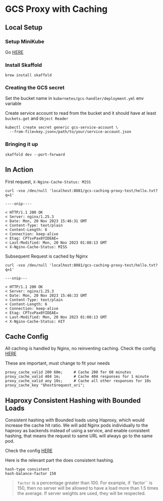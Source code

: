 # GCS Proxy with Caching

## Local Setup

### Setup MiniKube

Go [HERE](https://minikube.sigs.k8s.io/docs/start/)

### Install Skaffold

```
brew install skaffold
```

### Creating the GCS secret

Set the bucket name in `kubernetes/gcs-handler/deployment.yml` env variable

Create service account to read from the bucket and it should have at least `buckets.get` and `Object Reader`

```
kubectl create secret generic gcs-service-account \
  --from-file=key.json=/path/to/your/service-account.json
```


### Bringing it up

```
skaffold dev --port-forward
```


## In Action

First request, `X-Nginx-Cache-Status: MISS`

```
curl -vso /dev/null 'localhost:8081/gcs-caching-proxy-test/hello.txt?q=1'

----snip----

< HTTP/1.1 200 OK
< Server: nginx/1.25.3
< Date: Mon, 20 Nov 2023 15:46:31 GMT
< Content-Type: text/plain
< Content-Length: 6
< Connection: keep-alive
< Etag: CPTsvPax0YIDEAE=
< Last-Modified: Mon, 20 Nov 2023 01:08:13 GMT
< X-Nginx-Cache-Status: MISS

```

Subsequent Request is cached by Nginx

```
curl -vso /dev/null 'localhost:8081/gcs-caching-proxy-test/hello.txt?q=1'

---snip---

< HTTP/1.1 200 OK
< Server: nginx/1.25.3
< Date: Mon, 20 Nov 2023 15:46:33 GMT
< Content-Type: text/plain
< Content-Length: 6
< Connection: keep-alive
< Etag: CPTsvPax0YIDEAE=
< Last-Modified: Mon, 20 Nov 2023 01:08:13 GMT
< X-Nginx-Cache-Status: HIT
```

## Cache Config

All caching is handled by Nginx, no reinventing caching.
Check the config [HERE](./kubernetes/nginx/config.yml)


These are important, must change to fit your needs
```
proxy_cache_valid 200 60m;     # Cache 200 for 60 minutes
proxy_cache_valid 404 1m;      # Cache 404 responses for 1 minute
proxy_cache_valid any 10s;     # Cache all other responses for 10s
proxy_cache_key "$host$request_uri";
```


## Haproxy Consistent Hashing with Bounded Loads

Consistent hashing with Bounded loads using Haproxy, which would increase the cache hit ratio.
We will add Nginx pods individually to the haproxy as backends instead of using a service, and
enable consistent hashing, that means the request to same URL will always go to the same pod.

Check the config [HERE](./kubernetes/haproxy/config.yml)

Here is the relevant part the does consistent hashing.
```
hash-type consistent
hash-balance-factor 150
```

> `factor` is a percentage greater than 100. For example, if `factor`` is 150,
> then no server will be allowed to have a load more than 1.5 times the average.
> If server weights are used, they will be respected.
